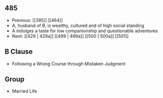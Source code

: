 ## 485
- Previous: [[395]] [[464]] 
- A, husband of B, is wealthy, cultured and of high social standing
- A indulges a taste for low companionship and questionable adventures
- Next: [[429 | 429a]] [[499 | 499a]] [[500 | 500a]] [[501]] 

## B Clause
- Following a Wrong Course through Mistaken Judgment

## Group
- Married Life

